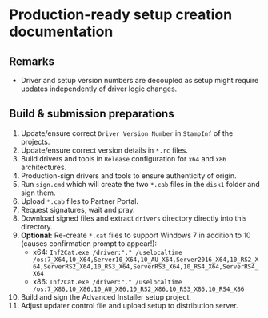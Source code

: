 # Production-ready setup creation documentation

## Remarks

- Driver and setup version numbers are decoupled as setup might require updates independently of driver logic changes. 

## Build & submission preparations

1. Update/ensure correct `Driver Version Number` in `StampInf` of the projects.
2. Update/ensure correct version details in `*.rc` files.
3. Build drivers and tools in `Release` configuration for `x64` and `x86` architectures.
4. Production-sign drivers and tools to ensure authenticity of origin. 
5. Run `sign.cmd` which will create the two `*.cab` files in the `disk1` folder and sign them.
6. Upload `*.cab` files to Partner Portal.
7. Request signatures, wait and pray.
8. Download signed files and extract `drivers` directory directly into this directory.
9. **Optional:** Re-create `*.cat` files to support Windows 7 in addition to 10 (causes confirmation prompt to appear!):
    - x64: `Inf2Cat.exe /driver:"." /uselocaltime /os:7_X64,10_X64,Server10_X64,10_AU_X64,Server2016_X64,10_RS2_X64,ServerRS2_X64,10_RS3_X64,ServerRS3_X64,10_RS4_X64,ServerRS4_X64`
    - x86: `Inf2Cat.exe /driver:"." /uselocaltime /os:7_X86,10_X86,10_AU_X86,10_RS2_X86,10_RS3_X86,10_RS4_X86`
10. Build and sign the Advanced Installer setup project.
11. Adjust updater control file and upload setup to distribution server.
